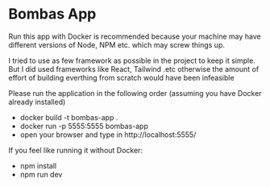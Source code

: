 # Bombas App

Run this app with Docker is recommended because your machine may have different versions
of Node, NPM etc. which may screw things up.

I tried to use as few framework as possible in the project to keep it simple.
But I did used frameworks like React, Tailwind .etc otherwise the amount of effort of building everthing from scratch would have been infeasible 


Please run the application in the following order (assuming you have Docker already installed)

- docker build -t bombas-app .
- docker run -p 5555:5555 bombas-app
- open your browser and type in http://localhost:5555/

If you feel like running it without Docker:

- npm install
- npm run dev